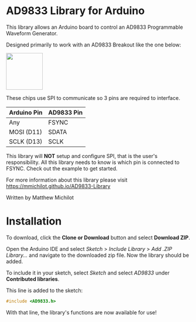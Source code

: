 # AD9833 Library for Arduino

This library allows an Arduino board to control an AD9833 Programmable Waveform Generator.

Designed primarily to work with an AD9833 Breakout like the one below:

<img src="https://abra-electronics.com/images/detailed/143/MOD-AD9833-_3_.jpg" width="100" height="100">

These chips use SPI to communicate so 3 pins are required to interface.

| Arduino Pin | AD9833 Pin |
| ----------- | ---------- |
| Any         |   FSYNC    |
| MOSI (D11)  |   SDATA    |
| SCLK (D13)  |   SCLK     | 

This library will **NOT** setup and configure SPI, that is the user's responsibility. All this library needs to know is which pin is connected to FSYNC. Check out the example to get started.

For more information about this library please visit
https://mmichilot.github.io/AD9833-Library

Written by Matthew Michilot

# Installation

To download, click the **Clone or Download** button and select **Download ZIP**. 

Open the Arduino IDE and select *Sketch* > *Include Library* > *Add .ZIP Library...* and navigate to the downloaded zip file. Now the library should be added. 

To include it in your sketch, select *Sketch* and select *AD9833* under **Contributed libraries**.
 
This line is added to the sketch:
```c
#include <AD9833.h>
```
With that line, the library's functions are now available for use!
